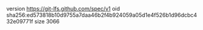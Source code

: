 version https://git-lfs.github.com/spec/v1
oid sha256:ed573818b10d9755a7daa46b2f4b924059a05d1e4f526b1d96dcbc432e09771f
size 3066
